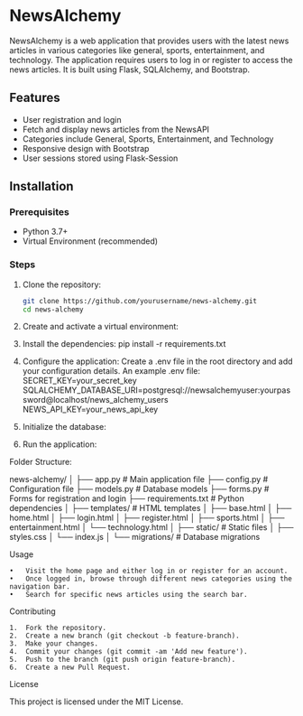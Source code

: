 # NewsAlchemy

NewsAlchemy is a web application that provides users with the latest news articles in various categories like general, sports, entertainment, and technology. The application requires users to log in or register to access the news articles. It is built using Flask, SQLAlchemy, and Bootstrap.

## Features

- User registration and login
- Fetch and display news articles from the NewsAPI
- Categories include General, Sports, Entertainment, and Technology
- Responsive design with Bootstrap
- User sessions stored using Flask-Session

## Installation

### Prerequisites

- Python 3.7+
- Virtual Environment (recommended)

### Steps

1. Clone the repository:

   ```bash
   git clone https://github.com/yourusername/news-alchemy.git
   cd news-alchemy

2.	Create and activate a virtual environment:

3.	Install the dependencies:
    pip install -r requirements.txt

4.	Configure the application:
    Create a .env file in the root directory and add your configuration details. An example .env file:
  	SECRET_KEY=your_secret_key
    SQLALCHEMY_DATABASE_URI=postgresql://newsalchemyuser:yourpassword@localhost/news_alchemy_users
    NEWS_API_KEY=your_news_api_key

5.	Initialize the database:

6.	Run the application:

Folder Structure:

news-alchemy/
│
├── app.py              # Main application file
├── config.py           # Configuration file
├── models.py           # Database models
├── forms.py            # Forms for registration and login
├── requirements.txt    # Python dependencies
│
├── templates/          # HTML templates
│   ├── base.html
│   ├── home.html
│   ├── login.html
│   ├── register.html
│   ├── sports.html
│   ├── entertainment.html
│   └── technology.html
│
├── static/             # Static files
│   ├── styles.css
│   └── index.js
│
└── migrations/         # Database migrations


Usage

	•	Visit the home page and either log in or register for an account.
	•	Once logged in, browse through different news categories using the navigation bar.
	•	Search for specific news articles using the search bar.

Contributing

	1.	Fork the repository.
	2.	Create a new branch (git checkout -b feature-branch).
	3.	Make your changes.
	4.	Commit your changes (git commit -am 'Add new feature').
	5.	Push to the branch (git push origin feature-branch).
	6.	Create a new Pull Request.

License

This project is licensed under the MIT License.

